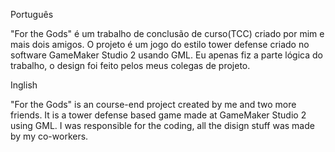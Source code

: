 Português

"For the Gods" é um trabalho de conclusão de curso(TCC) criado por mim e mais dois amigos.
O projeto é um jogo do estilo tower defense criado no software GameMaker Studio 2 usando GML.
Eu apenas fiz a parte lógica do trabalho, o design foi feito pelos meus colegas de projeto.

Inglish

"For the Gods" is an course-end project created by me and two more friends.
It is a tower defense based game made at GameMaker Studio 2 using GML.
I was responsible for the coding, all the disign stuff was made by my co-workers.
